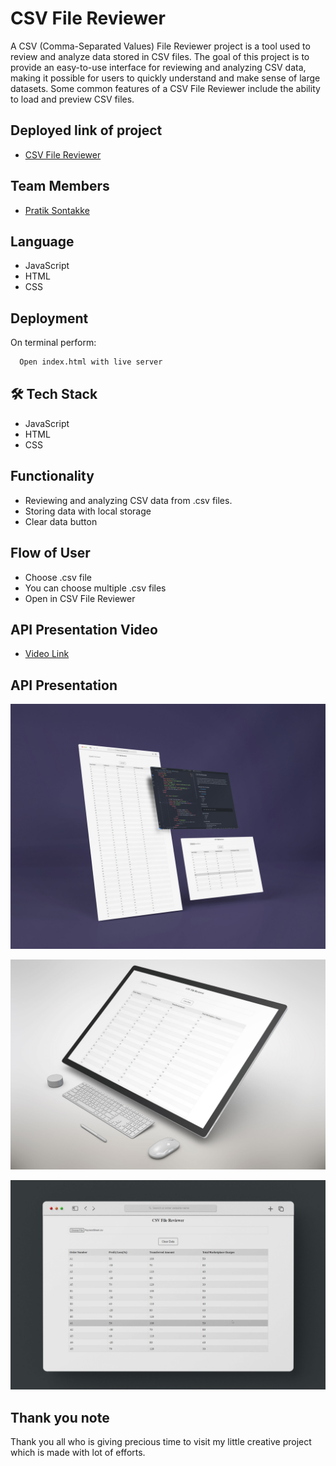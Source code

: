 
# CSV File Reviewer

A CSV (Comma-Separated Values) File Reviewer project is a tool used to review and analyze data stored in CSV files. The goal of this project is to provide an easy-to-use interface for reviewing and analyzing CSV data, making it possible for users to quickly understand and make sense of large datasets. Some common features of a CSV File Reviewer include the ability to load and preview CSV files.

## Deployed link of project
- <a href="https://sage-bombolone-1d3f78.netlify.app/"> CSV File Reviewer </a>

## Team Members

<ul>
  <li><a href="https://github.com/pratiksontakke">Pratik Sontakke</a></li>
</ul>


## Language
- JavaScript
- HTML
- CSS

## Deployment

On terminal perform:
```bash
  Open index.html with live server
```

## 🛠 Tech Stack

- JavaScript
- HTML
- CSS


## Functionality

- Reviewing and analyzing CSV data from .csv files.
- Storing data with local storage
- Clear data button

## Flow of User

- Choose .csv file 
- You can choose multiple .csv files 
- Open in CSV File Reviewer

## API Presentation Video
<ul>
  <li><a href="#">Video Link</a></li>
</ul>

## API Presentation 
![CSV File Reviewer](./images/01.jpg)

![CSV File Reviewer](./images/02.jpg)

![CSV File Reviewer](./images/03.jpg)

## Thank you note
Thank you all who is giving precious time to visit my little creative project which is made with lot of efforts.

